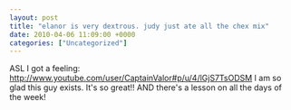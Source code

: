 ```yaml
---
layout: post
title: "elanor is very dextrous. judy just ate all the chex mix"
date: 2010-04-06 11:09:00 +0000
categories: ["Uncategorized"]
---
```


ASL I got a feeling: http://www.youtube.com/user/CaptainValor#p/u/4/lGjS7TsODSM
I am so glad this guy exists. It's so great!! AND there's a lesson on all the days of the week!